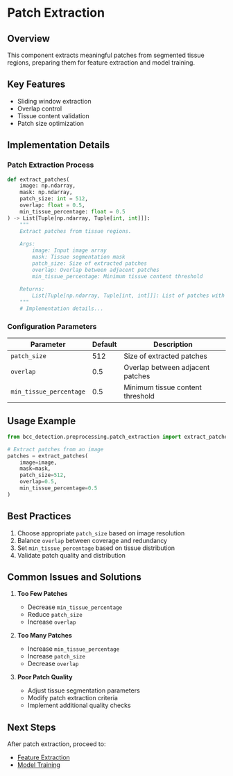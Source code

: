 # Patch Extraction

## Overview
This component extracts meaningful patches from segmented tissue regions, preparing them for feature extraction and model training.

## Key Features
- Sliding window extraction
- Overlap control
- Tissue content validation
- Patch size optimization

## Implementation Details

### Patch Extraction Process
```python
def extract_patches(
    image: np.ndarray,
    mask: np.ndarray,
    patch_size: int = 512,
    overlap: float = 0.5,
    min_tissue_percentage: float = 0.5
) -> List[Tuple[np.ndarray, Tuple[int, int]]]:
    """
    Extract patches from tissue regions.
    
    Args:
        image: Input image array
        mask: Tissue segmentation mask
        patch_size: Size of extracted patches
        overlap: Overlap between adjacent patches
        min_tissue_percentage: Minimum tissue content threshold
    
    Returns:
        List[Tuple[np.ndarray, Tuple[int, int]]]: List of patches with coordinates
    """
    # Implementation details...
```

### Configuration Parameters
| Parameter | Default | Description |
|-----------|---------|-------------|
| `patch_size` | 512 | Size of extracted patches |
| `overlap` | 0.5 | Overlap between adjacent patches |
| `min_tissue_percentage` | 0.5 | Minimum tissue content threshold |

## Usage Example
```python
from bcc_detection.preprocessing.patch_extraction import extract_patches

# Extract patches from an image
patches = extract_patches(
    image=image,
    mask=mask,
    patch_size=512,
    overlap=0.5,
    min_tissue_percentage=0.5
)
```

## Best Practices
1. Choose appropriate `patch_size` based on image resolution
2. Balance `overlap` between coverage and redundancy
3. Set `min_tissue_percentage` based on tissue distribution
4. Validate patch quality and distribution

## Common Issues and Solutions
1. **Too Few Patches**
   - Decrease `min_tissue_percentage`
   - Reduce `patch_size`
   - Increase `overlap`

2. **Too Many Patches**
   - Increase `min_tissue_percentage`
   - Increase `patch_size`
   - Decrease `overlap`

3. **Poor Patch Quality**
   - Adjust tissue segmentation parameters
   - Modify patch extraction criteria
   - Implement additional quality checks

## Next Steps
After patch extraction, proceed to:
- [Feature Extraction](../../stage2_feature_extraction/README.md)
- [Model Training](../../stage3_model_training/README.md) 